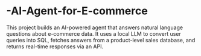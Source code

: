 # -AI-Agent-for-E-commerce
This project builds an AI-powered agent that answers natural language questions about e-commerce data. It uses a local LLM to convert user queries into SQL, fetches answers from a product-level sales database, and returns real-time responses via an API.
